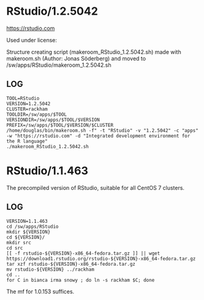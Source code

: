 RStudio/1.2.5042
========================

<https://rstudio.com>

Used under license:


Structure creating script (makeroom_RStudio_1.2.5042.sh) made with makeroom.sh (Author: Jonas Söderberg) and moved to /sw/apps/RStudio/makeroom_1.2.5042.sh

LOG
---

    TOOL=RStudio
    VERSION=1.2.5042
    CLUSTER=rackham
    TOOLDIR=/sw/apps/$TOOL
    VERSIONDIR=/sw/apps/$TOOL/$VERSION
    PREFIX=/sw/apps/$TOOL/$VERSION/$CLUSTER
    /home/douglas/bin/makeroom.sh -f" -t "RStudio" -v "1.2.5042" -c "apps" -w "https://rstudio.com" -d "Integrated development environment for the R language"
    ./makeroom_RStudio_1.2.5042.sh
RStudio/1.1.463
===============

The precompiled version of RStudio, suitable for all CentOS 7 clusters.

LOG
---

    VERSION=1.1.463
    cd /sw/apps/RStudio
    mkdir ${VERSION}
    cd ${VERSION}/
    mkdir src
    cd src
    [[ -f rstudio-${VERSION}-x86_64-fedora.tar.gz ]] || wget https://download1.rstudio.org/rstudio-${VERSION}-x86_64-fedora.tar.gz
    tar xzf rstudio-${VERSION}-x86_64-fedora.tar.gz 
    mv rstudio-${VERSION} ../rackham
    cd ..
    for C in bianca irma snowy ; do ln -s rackham $C; done

The mf for 1.0.153 suffices.

